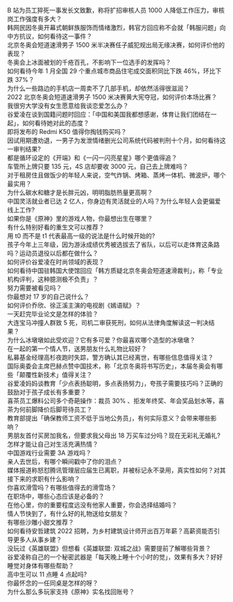 B 站为员工猝死一事发长文致歉，称将扩招审核人员 1000 人降低工作压力，审核岗工作强度有多大？  
韩网民因冬奥开幕式朝鲜族服饰而情绪激烈，韩官方回应称不会就「韩服问题」向中方抗议，如何看待这一事件？  
北京冬奥会短道速滑男子 1500 米半决赛任子威犯规出局无缘决赛，如何评价他的表现？  
冬奥会上冰面被划的千疮百孔，不影响下一位选手的发挥吗？  
如何看待今年 1 月全国 29 个重点城市商品住宅成交面积同比下跌 46%，环比下跌 37%？  
为什么一些路边的手机店一周卖不了几部手机，却依然活得很滋润？  
2022 北京冬奥会短道速滑男子 1500 米决赛黄大宪夺冠，如何评价本场比赛？  
我很穷大学没有女生愿意给我谈恋爱怎么办？  
谷爱凌在谈到国籍问题时回应：「中国和美国我都想感谢，体育让我们团结在一起」，如何看待她对此的态度？  
即将发布的 Redmi K50 值得你掏钱购买吗？  
因试用期遭劝退，一男子为发泄情绪删光公司系统代码被判刑十个月，如何看待这一审判结果?  
都是循环设定的《开端》和《一闪一闪亮星星》哪个更值得追？  
车管所上牌只要 135 元，4S 店却要收 3000 元，自己去上牌难吗？  
对于租房住且做饭少的年轻人来说，空气炸锅、烤箱、蒸烤一体机、微波炉，哪个最实用？  
为什么碳水和糖才是长胖元凶，明明脂肪热量更高啊？  
中国灵活就业者已达 2 亿人，你身边有灵活就业的人吗？为什么年轻人会更偏爱线上工作?  
如果你是《原神》里的游戏人物，你最想出生在哪里？  
有什么特别好看的重生文可以推荐？  
用 t0 而不是 t1 代表最高一级的说法是什么时候开始的?  
孩子今年上三年级，因为游泳成绩优秀被选拔去了省队，以后可以走体育这条路吗？运动员退役以后都在做什么？  
如何评价谷爱凌在时尚领域的表现？  
如何看待中国驻韩国大使馆回应「韩方质疑北京冬奥会短道速滑裁判」，称「专业机构评判，这种臆测极不负责」？  
努力需要被看见吗？  
你最想对 17 岁的自己说什么？  
如何评价乔欣、徐正溪主演的电视剧《嫣语赋》？  
一天赶完毕业论文是怎样的体验？  
大连宝马冲撞人群致 5 死，司机二审获死刑，如何从法律角度解读这一判决结果？  
为什么冰墩墩如此受欢迎？它有多可爱？你最喜欢哪个造型的冰墩墩？  
在一起的第一个情人节，送男朋友什么礼物比较好？  
私募基金经理高杉夜跑时失踪，警方确认其已经离世，有哪些信息值得关注？  
国际奥委会主席巴赫点赞中国技术，称「北京冬奥将书写历史」，本届冬奥会有哪些「颠覆性新技术」值得关注？  
谷爱凌妈妈谈教育「少点表扬聪明，多点表扬努力」，夸孩子需要技巧吗？正确的鼓励对于孩子成长有多重要？  
喜茶员工爆料公司多个奇葩操作：裁员 30% 、拒发年终奖、年会奖品划水等，喜茶为何前脚降价后脚苛待员工？  
教育部提出「确保教师工资不低于当地公务员」，有何实际意义？会带来哪些影响？  
男朋友首付买房加我名，但要求我父母出 18 万买车过分吗？现在无彩礼无婚礼?  
怎样才能让自己对生活充满热情？  
中国游戏行业需要 3A 游戏吗？  
亲人去世后，有哪个瞬间戳中了你的泪点？  
媒体报道称怒怼腾讯管理层应届生已离职，并被标记永不录用，真实性如何？对其接下来的求职有什么影响？  
你喜欢滑雪吗？有哪些值得去的滑雪场？  
在职场中，哪些心态应该是必备的？  
在他心里，你的重要程度远没有他家人重要，你会选择结婚吗？  
情人节快到了，有什么好的礼物送给女朋友？  
有哪些沙雕小甜文推荐？  
如何看待安哲建筑 2022 招聘，为乡村建筑设计师开出百万年薪？高薪资能否引导更多人从事乡建？  
没玩过《英雄联盟》但想看《英雄联盟: 双城之战》需要提前了解哪些背景？  
谷爱凌称自己的一个秘密武器是「每天晚上睡十个小时的觉」，效果有多大？好好睡觉对身体有哪些帮助？  
高中生可以 11 点睡 4 点起吗?  
你最怀念的一任同桌是怎样的呀？  
为什么那么多玩家支持《原神》实名找回账号？  

